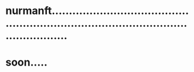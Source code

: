 # nurmanft...............................................................................................................
# soon.....
